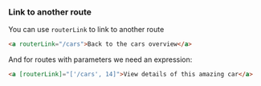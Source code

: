 ### Link to another route

You can use `routerLink` to link to another route

```html
<a routerLink="/cars">Back to the cars overview</a>
```

And for routes with parameters we need an expression:

```html
<a [routerLink]="['/cars', 14]">View details of this amazing car</a>
```